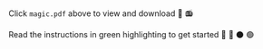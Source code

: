 Click `magic.pdf` above to view and download :guitar: :radio:

Read the instructions in green highlighting to get started :large_blue_circle: :red_circle: :black_circle: :green_circle:
